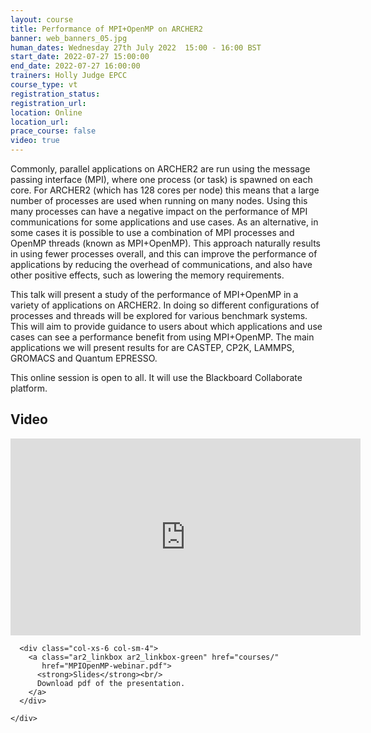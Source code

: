 ```yaml
---
layout: course
title: Performance of MPI+OpenMP on ARCHER2
banner: web_banners_05.jpg
human_dates: Wednesday 27th July 2022  15:00 - 16:00 BST
start_date: 2022-07-27 15:00:00
end_date: 2022-07-27 16:00:00
trainers: Holly Judge EPCC
course_type: vt
registration_status:
registration_url:
location: Online
location_url:
prace_course: false
video: true
---
```



 
Commonly, parallel applications on ARCHER2 are run using the message passing interface (MPI), where one process (or task) is spawned on each core. For ARCHER2 (which has 128 cores per node) this means that a large number of processes are used when running on many nodes. Using this many processes can have a negative impact on the performance of MPI communications for some applications and use cases. As an alternative, in some cases it is possible to use a combination of MPI processes and OpenMP threads (known as MPI+OpenMP). This approach naturally results in using fewer processes overall, and this can improve the performance of applications by reducing the overhead of communications, and also have other positive effects, such as lowering the memory requirements.
 
This talk will present a study of the performance of MPI+OpenMP in a variety of applications on ARCHER2. In doing so different configurations of processes and threads will be explored for various benchmark systems. This will aim to provide guidance to users about which applications and use cases can see a performance benefit from using MPI+OpenMP. The main applications we will present results for are CASTEP, CP2K, LAMMPS, GROMACS and Quantum EPRESSO.



This online session is open to all. It will use the Blackboard Collaborate platform.



<section id="service">

<!--

  <div class="row ">	

      <div class="col-xs-6 col-sm-4">
        <a class="ar2_linkbox ar2_linkbox-teal" 
          href="https://eu.bbcollab.com/guest/b8cacfdee89a4fc5adbbb4aa01d8f5e3">
          <strong>Join Session</strong><br/>
          Join this online session in your browser
        </a>
      </div>

      <div class="col-xs-6 col-sm-4">
        <a class="ar2_linkbox ar2_linkbox-green" href="courses/"
           href="myevents.ics">
          <strong>Add to Calendar</strong><br/>
          Download ICS file to add this event to your calendar complete with join link
        </a>
      </div>

											
    </div>

-->



<h2><a name="video">Video</a></h2>

<div>

<iframe title="Video"  width="560" height="315" src="https://www.youtube.com/embed/ct87SBUuyeQ" frameborder="0" allow="accelerometer; autoplay; encrypted-media; gyroscope; picture-in-picture" allowfullscreen></iframe>

</div>





<section id="service">
  <div class="container">
    <div class="row ">	







      <div class="col-xs-6 col-sm-4">
        <a class="ar2_linkbox ar2_linkbox-green" href="courses/"
           href="MPIOpenMP-webinar.pdf">
          <strong>Slides</strong><br/>
          Download pdf of the presentation.
        </a>
      </div>
										
    </div>
  </div>
</section>

